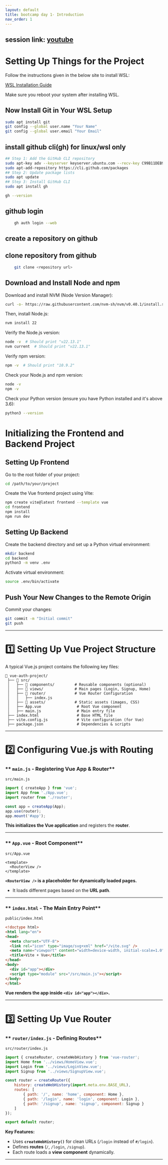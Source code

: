 ```yaml
---
layout: default
title: bootcamp day 1- Introduction
nav_order: 1
---
```


## session link:  [youtube](https://youtu.be/ksfYNK4Dn-M)

# Setting Up Things for the Project

Follow the instructions given in the below site to install WSL:

[WSL Installation Guide](https://learn.microsoft.com/en-us/windows/wsl/install)

Make sure you reboot your system after installing WSL.

## Now Install Git in Your WSL Setup

```bash
sudo apt install git
git config --global user.name "Your Name"
git config --global user.email "Your Email"
```

## install github cli(gh) for linux/wsl only
```bash
## Step 1: Add the GitHub CLI repository
sudo apt-key adv --keyserver keyserver.ubuntu.com --recv-key C99B11DEB97541F0
sudo apt-add-repository https://cli.github.com/packages
## Step 2: Update package lists
sudo apt update
## Step 3: Install GitHub CLI
sudo apt install gh

gh --version
```

## github login
```bash
    gh auth login --web
```


## create a repository on github
## clone repository from github
```bash
    git clone <repository url>
```




## Download and Install Node and npm

Download and install NVM (Node Version Manager):

```bash
curl -o- https://raw.githubusercontent.com/nvm-sh/nvm/v0.40.1/install.sh | bash
```

Then, install Node.js:

```bash
nvm install 22
```

Verify the Node.js version:

```bash
node -v  # Should print "v22.13.1"
nvm current  # Should print "v22.13.1"
```

Verify npm version:

```bash
npm -v  # Should print "10.9.2"
```

Check your Node.js and npm version:

```bash
node -v
npm -v
```

Check your Python version (ensure you have Python installed and it's above 3.6):

```bash
python3 --version
```

# Initializing the Frontend and Backend Project

## Setting Up Frontend

Go to the root folder of your project:

```bash
cd /path/to/your/project
```




Create the Vue frontend project using Vite:

```bash
npm create vite@latest frontend --template vue
cd frontend
npm install
npm run dev
```

## Setting Up Backend

Create the backend directory and set up a Python virtual environment:

```bash
mkdir backend
cd backend
python3 -m venv .env
```


Activate virtual environment:

```bash
source .env/bin/activate
```


## Push Your New Changes to the Remote Origin

Commit your changes:

```bash
git commit -m "Initial commit"
git push
```

---

# **1️⃣ Setting Up Vue Project Structure**
A typical Vue.js project contains the following key files:

```
📂 vue-auth-project/
 ├── 📂 src/
 │   ├── 📂 components/         # Reusable components (optional)
 │   ├── 📂 views/              # Main pages (Login, Signup, Home)
 │   ├── 📂 router/             # Vue Router Configuration
 │   │   ├── index.js
 │   ├── 📂 assets/             # Static assets (images, CSS)
 │   ├── App.vue                # Root Vue component
 │   ├── main.js                # Main entry file
 ├── index.html                 # Base HTML file
 ├── vite.config.js             # Vite configuration (for Vue)
 ├── package.json               # Dependencies & scripts
```

---

# **2️⃣ Configuring Vue.js with Routing**
### ** `main.js` - Registering Vue App & Router**
 `src/main.js`
```javascript
import { createApp } from 'vue';
import App from './App.vue';
import router from './router';

const app = createApp(App);
app.use(router);
app.mount('#app');
```
**This initializes the Vue application** and registers the **router**.

---

### ** `App.vue` - Root Component**
 `src/App.vue`
```vue
<template>
  <RouterView />
</template>
```
 **`<RouterView />` is a placeholder for dynamically loaded pages.**  
- It loads different pages based on the **URL path**.

---

### ** `index.html` - The Main Entry Point**
 `public/index.html`
```html
<!doctype html>
<html lang="en">
<head>
  <meta charset="UTF-8">
  <link rel="icon" type="image/svg+xml" href="/vite.svg" />
  <meta name="viewport" content="width=device-width, initial-scale=1.0" />
  <title>Vite + Vue</title>
</head>
<body>
  <div id="app"></div>
  <script type="module" src="/src/main.js"></script>
</body>
</html>
```
 **Vue renders the app inside `<div id="app"></div>`.**

---

# **3️⃣ Setting Up Vue Router**
### ** `router/index.js` - Defining Routes**
 `src/router/index.js`
```javascript
import { createRouter, createWebHistory } from 'vue-router';
import Home from '../views/HomeView.vue';
import Login from '../views/LoginView.vue';
import Signup from '../views/SignupView.vue';

const router = createRouter({
    history: createWebHistory(import.meta.env.BASE_URL),
    routes: [
        { path: '/', name: 'home', component: Home },
        { path: '/login', name: 'login', component: Login },
        { path: '/signup', name: 'signup', component: Signup }
    ]
});

export default router;
```

 **Key Features:**
- Uses **`createWebHistory()`** for clean URLs (`/login` instead of `#/login`).
- Defines **routes** (`/`, `/login`, `/signup`).
- Each route loads a **view component** dynamically.

---